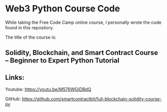 # Web3 Python Course Code


While taking the Free Code Camp online course, I personally wrote the code found in this repository.

The title of the course is:

## Solidity, Blockchain, and Smart Contract Course – Beginner to Expert Python Tutorial

## Links:
Youtube: https://youtu.be/M576WGiDBdQ

GitHub: https://github.com/smartcontractkit/full-blockchain-solidity-course-py
